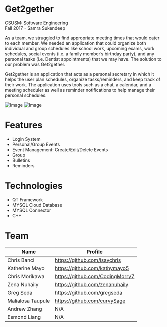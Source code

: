 # Get2gether
CSUSM: Software Engineering  
Fall 2017 - Samra Sukendeep  

As a team, we struggled to find appropriate meeting times that would cater to each member. We needed an application that could organize both individual and group schedules like school work, upcoming exams, work schedules, social  events (i.e. a family member’s birthday party), and any personal tasks (i.e. Dentist appointments) that we may have. The solution to our problem was Get2gether.

Get2gether is an application that acts as a personal secretary in which it helps the user plan schedules, organize tasks/reminders, and keep track of their work. The application uses tools such as a chat, a calendar, and a meeting scheduler as well as reminder notifications to help manage their personal schedules. 

![Image](https://i.imgur.com/xitYzjO.png)
![Image](https://i.imgur.com/1rWeIHi.png)

# Features
- Login System
- Personal/Group Events
- Event Management: Create/Edit/Delete Events
- Group
- Bulletins
- Reminders

# Technologies
- QT Framework
- MYSQL Cloud Database
- MYSQL Connector
- C++

# Team
Name | Profile
--- | ---
Chris Banci | https://github.com/isaychris
Katherine Mayo | https://github.com/kathymayo5
Chris Morikawa | https://github.com/CodingMorry7
Zena Nuhaily | https://github.com/zenanuhaily
Greg Seda | https://github.com/gregseda
Malialosa Taupule | https://github.com/curvySage
Andrew Zhang | N/A
Esmond Liang | N/A
